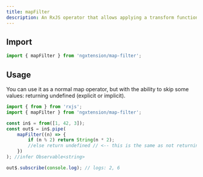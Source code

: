 ```yaml
---
title: mapFilter
description: An RxJS operator that allows applying a transform function to each value of the observable in (same as map), but with the ability to skip (filter out) some values if the function explicitly returns undefined or simply doesn't return anything for same code-path (implicit return undefined).
---
```


## Import

```typescript
import { mapFilter } from 'ngxtension/map-filter';
```

## Usage

You can use it as a normal map operator, but with the ability to skip some values: returning undefined (explicit or implicit).

```typescript
import { from } from 'rxjs';
import { mapFilter } from 'ngxtension/map-filter';

const in$ = from([1, 42, 3]);
const out$ = in$.pipe(
	mapFilter((n) => {
		if (n % 2) return String(n * 2);
		//else return undefined // <-- this is the same as not returning anything! In either case the even value is filtered out
	})
); //infer Observable<string>

out$.subscribe(console.log); // logs: 2, 6
```
